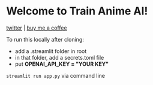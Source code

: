 # Welcome to Train Anime AI!

[twitter](https://twitter.com/bomenardco) | [buy me a coffee](https://www.buymeacoffee.com/bomenardco)

To run this locally after cloning:
* add a .streamlit folder in root
* in that folder, add a secrets.toml file
* put **OPENAI_API_KEY = "YOUR KEY"**

`streamlit run app.py` via command line
